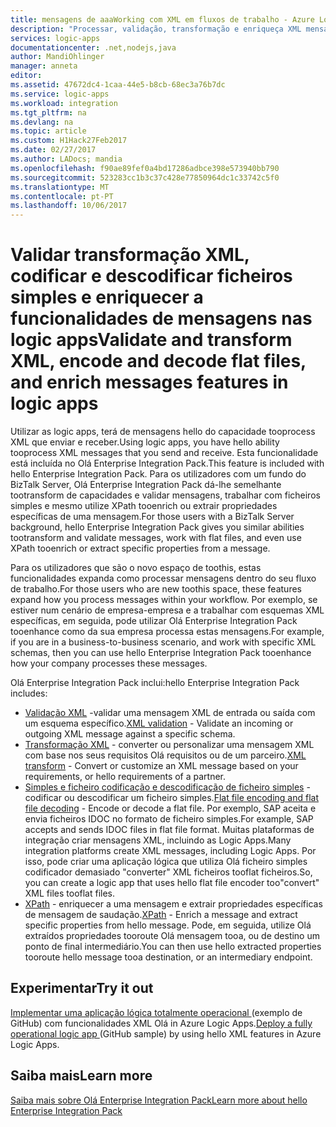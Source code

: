 ```yaml
---
title: mensagens de aaaWorking com XML em fluxos de trabalho - Azure Logic Apps | Microsoft Docs
description: "Processar, validação, transformação e enriqueça XML mensagens as logic apps e a utilização de negócio tooscenarios Olá Enterprise Integration Pack"
services: logic-apps
documentationcenter: .net,nodejs,java
author: MandiOhlinger
manager: anneta
editor: 
ms.assetid: 47672dc4-1caa-44e5-b8cb-68ec3a76b7dc
ms.service: logic-apps
ms.workload: integration
ms.tgt_pltfrm: na
ms.devlang: na
ms.topic: article
ms.custom: H1Hack27Feb2017
ms.date: 02/27/2017
ms.author: LADocs; mandia
ms.openlocfilehash: f90ae89fef0a4bd17286adbce398e573940bb790
ms.sourcegitcommit: 523283cc1b3c37c428e77850964dc1c33742c5f0
ms.translationtype: MT
ms.contentlocale: pt-PT
ms.lasthandoff: 10/06/2017
---
```

# <a name="validate-and-transform-xml-encode-and-decode-flat-files-and-enrich-messages-features-in-logic-apps"></a><span data-ttu-id="374a6-103">Validar transformação XML, codificar e descodificar ficheiros simples e enriquecer a funcionalidades de mensagens nas logic apps</span><span class="sxs-lookup"><span data-stu-id="374a6-103">Validate and transform XML, encode and decode flat files, and enrich messages features in logic apps</span></span>

<span data-ttu-id="374a6-104">Utilizar as logic apps, terá de mensagens hello do capacidade tooprocess XML que enviar e receber.</span><span class="sxs-lookup"><span data-stu-id="374a6-104">Using logic apps, you have hello ability tooprocess XML messages that you send and receive.</span></span> <span data-ttu-id="374a6-105">Esta funcionalidade está incluída no Olá Enterprise Integration Pack.</span><span class="sxs-lookup"><span data-stu-id="374a6-105">This feature is included with hello Enterprise Integration Pack.</span></span> <span data-ttu-id="374a6-106">Para os utilizadores com um fundo do BizTalk Server, Olá Enterprise Integration Pack dá-lhe semelhante tootransform de capacidades e validar mensagens, trabalhar com ficheiros simples e mesmo utilize XPath tooenrich ou extrair propriedades específicas de uma mensagem.</span><span class="sxs-lookup"><span data-stu-id="374a6-106">For those users with a BizTalk Server background, hello Enterprise Integration Pack gives you similar abilities tootransform and validate messages, work with flat files, and even use XPath tooenrich or extract specific properties from a message.</span></span> 

<span data-ttu-id="374a6-107">Para os utilizadores que são o novo espaço de toothis, estas funcionalidades expanda como processar mensagens dentro do seu fluxo de trabalho.</span><span class="sxs-lookup"><span data-stu-id="374a6-107">For those users who are new toothis space, these features expand how you process messages within your workflow.</span></span> <span data-ttu-id="374a6-108">Por exemplo, se estiver num cenário de empresa-empresa e a trabalhar com esquemas XML específicas, em seguida, pode utilizar Olá Enterprise Integration Pack tooenhance como da sua empresa processa estas mensagens.</span><span class="sxs-lookup"><span data-stu-id="374a6-108">For example, if you are in a business-to-business scenario, and work with specific XML schemas, then you can use hello Enterprise Integration Pack tooenhance how your company processes these messages.</span></span> 

<span data-ttu-id="374a6-109">Olá Enterprise Integration Pack inclui:</span><span class="sxs-lookup"><span data-stu-id="374a6-109">hello Enterprise Integration Pack includes:</span></span> 

* <span data-ttu-id="374a6-110">[Validação XML](logic-apps-enterprise-integration-xml-validation.md "Saiba mais sobre a validação de mensagem XML") -validar uma mensagem XML de entrada ou saída com um esquema específico.</span><span class="sxs-lookup"><span data-stu-id="374a6-110">[XML validation](logic-apps-enterprise-integration-xml-validation.md "Learn about XML message validation") - Validate an incoming or outgoing XML message against a specific schema.</span></span>
* <span data-ttu-id="374a6-111">[Transformação XML](../logic-apps/logic-apps-enterprise-integration-transform.md "Saiba mais sobre transformações de mensagem XML e mapas") - converter ou personalizar uma mensagem XML com base nos seus requisitos Olá requisitos ou de um parceiro.</span><span class="sxs-lookup"><span data-stu-id="374a6-111">[XML transform](../logic-apps/logic-apps-enterprise-integration-transform.md "Learn about XML message transformations and maps") - Convert or customize an XML message based on your requirements, or hello requirements of a partner.</span></span>
* <span data-ttu-id="374a6-112">[Simples e ficheiro codificação e descodificação de ficheiro simples](logic-apps-enterprise-integration-flatfile.md "Saiba mais sobre o ficheiro simples codificação/descodificação") - codificar ou descodificar um ficheiro simples.</span><span class="sxs-lookup"><span data-stu-id="374a6-112">[Flat file encoding and flat file decoding](logic-apps-enterprise-integration-flatfile.md "Learn about flat file encoding/decoding") - Encode or decode a flat file.</span></span> <span data-ttu-id="374a6-113">Por exemplo, SAP aceita e envia ficheiros IDOC no formato de ficheiro simples.</span><span class="sxs-lookup"><span data-stu-id="374a6-113">For example, SAP accepts and sends IDOC files in flat file format.</span></span> <span data-ttu-id="374a6-114">Muitas plataformas de integração criar mensagens XML, incluindo as Logic Apps.</span><span class="sxs-lookup"><span data-stu-id="374a6-114">Many integration platforms create XML messages, including Logic Apps.</span></span> <span data-ttu-id="374a6-115">Por isso, pode criar uma aplicação lógica que utiliza Olá ficheiro simples codificador demasiado "converter" XML ficheiros tooflat ficheiros.</span><span class="sxs-lookup"><span data-stu-id="374a6-115">So, you can create a logic app that uses hello flat file encoder too"convert" XML files tooflat files.</span></span> 
* <span data-ttu-id="374a6-116">[XPath](https://msdn.microsoft.com/library/mt643789.aspx) - enriquecer a uma mensagem e extrair propriedades específicas de mensagem de saudação.</span><span class="sxs-lookup"><span data-stu-id="374a6-116">[XPath](https://msdn.microsoft.com/library/mt643789.aspx) - Enrich a message and extract specific properties from hello message.</span></span> <span data-ttu-id="374a6-117">Pode, em seguida, utilize Olá extraídos propriedades tooroute Olá mensagem tooa, ou de destino um ponto de final intermediário.</span><span class="sxs-lookup"><span data-stu-id="374a6-117">You can then use hello extracted properties tooroute hello message tooa destination, or an intermediary endpoint.</span></span>

## <a name="try-it-out"></a><span data-ttu-id="374a6-118">Experimentar</span><span class="sxs-lookup"><span data-stu-id="374a6-118">Try it out</span></span>
<span data-ttu-id="374a6-119">[Implementar uma aplicação lógica totalmente operacional ](https://github.com/Azure/azure-quickstart-templates/tree/master/201-logic-app-veter-pipeline) (exemplo de GitHub) com funcionalidades XML Olá in Azure Logic Apps.</span><span class="sxs-lookup"><span data-stu-id="374a6-119">[Deploy a fully operational logic app ](https://github.com/Azure/azure-quickstart-templates/tree/master/201-logic-app-veter-pipeline) (GitHub sample) by using hello XML features in Azure Logic Apps.</span></span>

## <a name="learn-more"></a><span data-ttu-id="374a6-120">Saiba mais</span><span class="sxs-lookup"><span data-stu-id="374a6-120">Learn more</span></span>
[<span data-ttu-id="374a6-121">Saiba mais sobre Olá Enterprise Integration Pack</span><span class="sxs-lookup"><span data-stu-id="374a6-121">Learn more about hello Enterprise Integration Pack</span></span>](../logic-apps/logic-apps-enterprise-integration-overview.md "Saiba mais sobre o pacote de integração do Enterprise")
